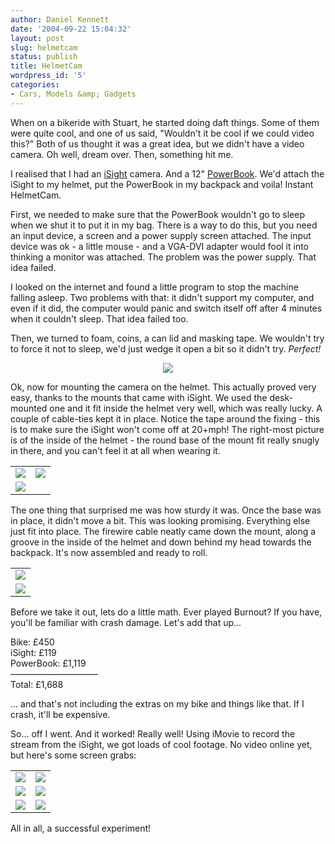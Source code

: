 ```yaml
---
author: Daniel Kennett
date: '2004-09-22 15:04:32'
layout: post
slug: helmetcam
status: publish
title: HelmetCam
wordpress_id: '5'
categories:
- Cars, Models &amp; Gadgets
---
```


When on a bikeride with Stuart, he started doing daft things. Some of them were quite cool, and one of us said, "Wouldn't it be cool if we could video this?" Both of us thought it was a great idea, but we didn't have a video camera. Oh well, dream over. Then, something hit me.

I realised that I had an <a href="http://www.apple.com/isight/">iSight</a> camera. And a 12" <a href="http://www.apple.com/powerbook/index12.html">PowerBook</a>. We'd attach the iSight to my helmet, put the PowerBook in my backpack and voila! Instant HelmetCam. 

First, we needed to make sure that the PowerBook wouldn't go to sleep when we shut it to put it in my bag. There is a way to do this, but you need an input device, a screen and a power supply screen attached. The input device was ok - a little mouse - and a VGA-DVI adapter would fool it into thinking a monitor was attached. The problem was the power supply. That idea failed. 

I looked on the internet and found a little program to stop the machine falling asleep. Two problems with that: it didn't support my computer, and even if it did, the computer would panic and switch itself off after 4 minutes when it couldn't sleep. That idea failed too. 

Then, we turned to foam, coins, a can lid and masking tape. We wouldn't try to force it not to sleep, we'd just wedge it open a bit so it didn't try. <i>Perfect!</i>


<center><img src="http://danielkennett.org/pictures/powerbook_wedge.jpg"/></center>


Ok, now for mounting the camera on the helmet. This actually proved very easy, thanks to the mounts that came with iSight. We used the desk-mounted one and it fit inside the helmet very well, which was really lucky. A couple of cable-ties kept it in place. Notice the tape around the fixing - this is to make sure the iSight won't come off at 20+mph! The right-most picture is of the inside of the helmet - the round base of the mount fit really snugly in there, and you can't feel it at all when wearing it. 

<table border="0" cellspacing="10" cellpadding="0"><tr>
<td><img src="http://danielkennett.org/pictures/cam_desk.jpg"/></td>
<td><img src="http://danielkennett.org/pictures/helmet_halfdone.jpg"/></td></tr>
<tr><td><img src="http://danielkennett.org/pictures/helmet_inside.jpg"/></td></tr></table>


The one thing that surprised me was how sturdy it was. Once the base was in place, it didn't move a bit. This was looking promising. Everything else just fit into place. The firewire cable neatly came down the mount, along a groove in the inside of the helmet and down behind my head towards the backpack. It's now assembled and ready to roll.

<table border="0" cellspacing="10" cellpadding="0"><tr>
<td><img src="http://danielkennett.org/pictures/cam_back.jpg"/></td></tr>
<tr><td><img src="http://danielkennett.org/pictures/cam_head.jpg"/></td></tr></table>

Before we take it out, lets do a little math. Ever played Burnout? If you have, you'll be familiar with crash damage. Let's add that up...

Bike: £450  
iSight: £119  
PowerBook: £1,119  
——————————  
Total: £1,688  

... and that's not including the extras on my bike and things like that. If I crash, it'll be expensive. 

So... off I went. And it worked! Really well! Using iMovie to record the stream from the iSight, we got loads of cool footage. No video online yet, but here's some screen grabs:

<table border="0" cellspacing="10" cellpadding="0"><tr>
<td><img src="http://danielkennett.org/pictures/vid1.jpg"/></td>
<td><img src="http://danielkennett.org/pictures/vid2.jpg"/></td></tr>
<tr>
<td><img src="http://danielkennett.org/pictures/vid3.jpg"/></td>
<td><img src="http://danielkennett.org/pictures/vid4.jpg"/></td></tr><tr>
<td><img src="http://danielkennett.org/pictures/vid5.jpg"/></td>
<td><img src="http://danielkennett.org/pictures/vid6.jpg"/></td></tr>
</table>


All in all, a successful experiment! 